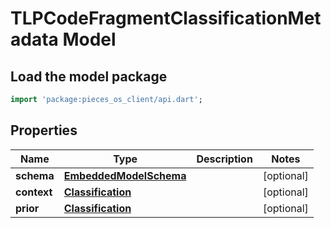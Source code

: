 # TLPCodeFragmentClassificationMetadata Model

## Load the model package
```dart
import 'package:pieces_os_client/api.dart';
```

## Properties
Name | Type | Description | Notes
------------ | ------------- | ------------- | -------------
**schema** | [**EmbeddedModelSchema**](EmbeddedModelSchema) |  | [optional] 
**context** | [**Classification**](Classification) |  | [optional] 
**prior** | [**Classification**](Classification) |  | [optional] 




